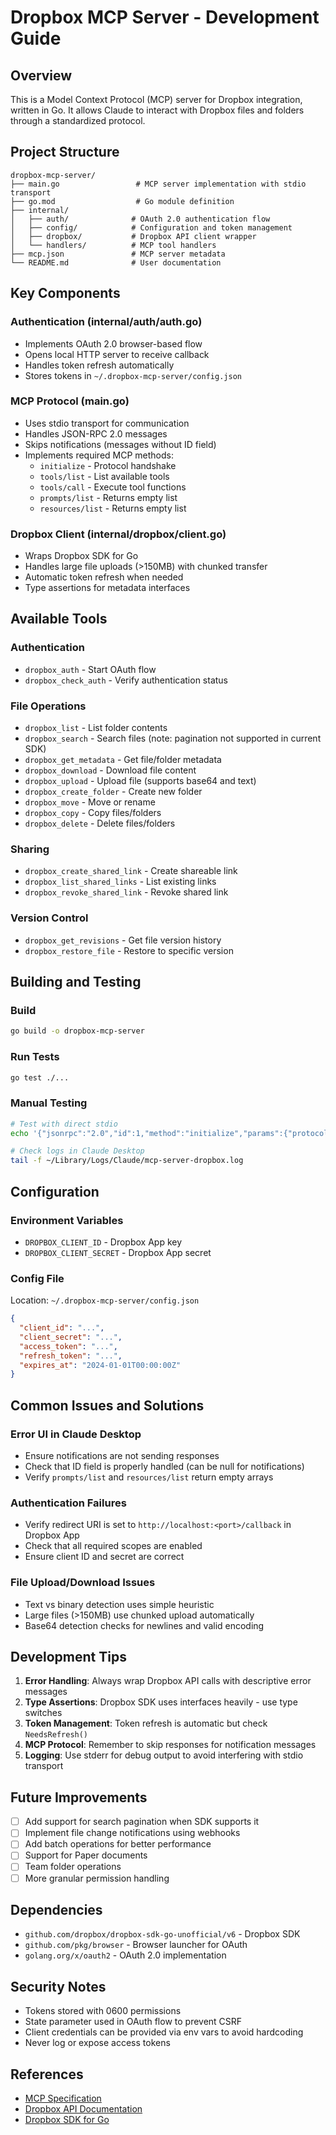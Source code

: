 # Dropbox MCP Server - Development Guide

## Overview
This is a Model Context Protocol (MCP) server for Dropbox integration, written in Go. It allows Claude to interact with Dropbox files and folders through a standardized protocol.

## Project Structure
```
dropbox-mcp-server/
├── main.go                 # MCP server implementation with stdio transport
├── go.mod                  # Go module definition
├── internal/
│   ├── auth/              # OAuth 2.0 authentication flow
│   ├── config/            # Configuration and token management
│   ├── dropbox/           # Dropbox API client wrapper
│   └── handlers/          # MCP tool handlers
├── mcp.json               # MCP server metadata
└── README.md              # User documentation
```

## Key Components

### Authentication (internal/auth/auth.go)
- Implements OAuth 2.0 browser-based flow
- Opens local HTTP server to receive callback
- Handles token refresh automatically
- Stores tokens in `~/.dropbox-mcp-server/config.json`

### MCP Protocol (main.go)
- Uses stdio transport for communication
- Handles JSON-RPC 2.0 messages
- Skips notifications (messages without ID field)
- Implements required MCP methods:
  - `initialize` - Protocol handshake
  - `tools/list` - List available tools
  - `tools/call` - Execute tool functions
  - `prompts/list` - Returns empty list
  - `resources/list` - Returns empty list

### Dropbox Client (internal/dropbox/client.go)
- Wraps Dropbox SDK for Go
- Handles large file uploads (>150MB) with chunked transfer
- Automatic token refresh when needed
- Type assertions for metadata interfaces

## Available Tools

### Authentication
- `dropbox_auth` - Start OAuth flow
- `dropbox_check_auth` - Verify authentication status

### File Operations
- `dropbox_list` - List folder contents
- `dropbox_search` - Search files (note: pagination not supported in current SDK)
- `dropbox_get_metadata` - Get file/folder metadata
- `dropbox_download` - Download file content
- `dropbox_upload` - Upload file (supports base64 and text)
- `dropbox_create_folder` - Create new folder
- `dropbox_move` - Move or rename
- `dropbox_copy` - Copy files/folders
- `dropbox_delete` - Delete files/folders

### Sharing
- `dropbox_create_shared_link` - Create shareable link
- `dropbox_list_shared_links` - List existing links
- `dropbox_revoke_shared_link` - Revoke shared link

### Version Control
- `dropbox_get_revisions` - Get file version history
- `dropbox_restore_file` - Restore to specific version

## Building and Testing

### Build
```bash
go build -o dropbox-mcp-server
```

### Run Tests
```bash
go test ./...
```

### Manual Testing
```bash
# Test with direct stdio
echo '{"jsonrpc":"2.0","id":1,"method":"initialize","params":{"protocolVersion":"2024-11-05","capabilities":{}}}' | ./dropbox-mcp-server

# Check logs in Claude Desktop
tail -f ~/Library/Logs/Claude/mcp-server-dropbox.log
```

## Configuration

### Environment Variables
- `DROPBOX_CLIENT_ID` - Dropbox App key
- `DROPBOX_CLIENT_SECRET` - Dropbox App secret

### Config File
Location: `~/.dropbox-mcp-server/config.json`
```json
{
  "client_id": "...",
  "client_secret": "...",
  "access_token": "...",
  "refresh_token": "...",
  "expires_at": "2024-01-01T00:00:00Z"
}
```

## Common Issues and Solutions

### Error UI in Claude Desktop
- Ensure notifications are not sending responses
- Check that ID field is properly handled (can be null for notifications)
- Verify `prompts/list` and `resources/list` return empty arrays

### Authentication Failures
- Verify redirect URI is set to `http://localhost:<port>/callback` in Dropbox App
- Check that all required scopes are enabled
- Ensure client ID and secret are correct

### File Upload/Download Issues
- Text vs binary detection uses simple heuristic
- Large files (>150MB) use chunked upload automatically
- Base64 detection checks for newlines and valid encoding

## Development Tips

1. **Error Handling**: Always wrap Dropbox API calls with descriptive error messages
2. **Type Assertions**: Dropbox SDK uses interfaces heavily - use type switches
3. **Token Management**: Token refresh is automatic but check `NeedsRefresh()` 
4. **MCP Protocol**: Remember to skip responses for notification messages
5. **Logging**: Use stderr for debug output to avoid interfering with stdio transport

## Future Improvements

- [ ] Add support for search pagination when SDK supports it
- [ ] Implement file change notifications using webhooks
- [ ] Add batch operations for better performance
- [ ] Support for Paper documents
- [ ] Team folder operations
- [ ] More granular permission handling

## Dependencies

- `github.com/dropbox/dropbox-sdk-go-unofficial/v6` - Dropbox SDK
- `github.com/pkg/browser` - Browser launcher for OAuth
- `golang.org/x/oauth2` - OAuth 2.0 implementation

## Security Notes

- Tokens stored with 0600 permissions
- State parameter used in OAuth flow to prevent CSRF
- Client credentials can be provided via env vars to avoid hardcoding
- Never log or expose access tokens

## References

- [MCP Specification](https://modelcontextprotocol.io/docs)
- [Dropbox API Documentation](https://www.dropbox.com/developers/documentation/http/documentation)
- [Dropbox SDK for Go](https://github.com/dropbox/dropbox-sdk-go-unofficial)
